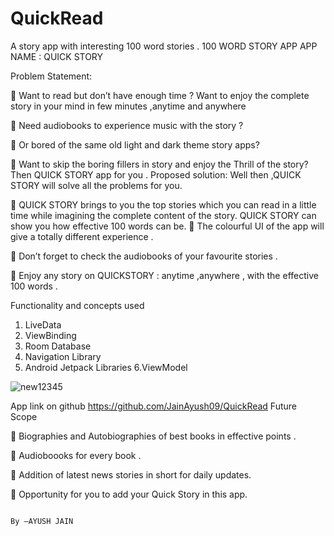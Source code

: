 # QuickRead
A story app with interesting 100 word stories .
                                                          100 WORD STORY APP
APP NAME : QUICK STORY	

Problem Statement:

	Want to read but don’t have enough time ? Want to enjoy the complete story in your mind in few minutes ,anytime and anywhere

	  Need audiobooks  to experience music with the story ?

	 Or bored of the same old light and dark theme story apps? 

	Want to skip the boring fillers in story and enjoy the Thrill of the story?  
Then  QUICK STORY app for you .
Proposed solution:
Well then ,QUICK STORY will solve all the problems for you.

	QUICK STORY brings to you the top stories which you can read in a little time  while imagining the complete content of the story. QUICK STORY can show you  how effective  100 words  can be.
	The colourful UI of the app will give a totally different experience .

	Don’t forget to check the audiobooks of your favourite stories .

	Enjoy any story on QUICKSTORY : anytime ,anywhere , with the effective 100 words .

Functionality and concepts used
1. LiveData
2. ViewBinding
3. Room Database
4. Navigation Library
5. Android Jetpack Libraries
6.ViewModel
                 
                      
                      
![new12345](https://user-images.githubusercontent.com/97396095/148742696-89691604-d140-4988-bbb8-585b285ae6fa.png)

App link on github
https://github.com/JainAyush09/QuickRead
Future Scope

	Biographies and Autobiographies of best books in effective points . 

	Audioboooks for every book .

	Addition of latest news stories in short for daily updates.

	Opportunity for you to add your Quick Story in this app.

        

                      




                            


                                                                                                                                             By –AYUSH JAIN

